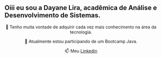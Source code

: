 ## Oiii eu sou a Dayane Lira, acadêmica de Análise  e Desenvolvimento de Sistemas.
<div align="center">
  
 👀 Tenho muita vontade de adquirir cada vez mais conhecimento na área da tecnologia.
  
 🌱 Atualmente estou participando de um Bootcamp Java.
  
 📫 Meu [Linkedin](https://www.linkedin.com/in/dayanexlira/)

<!---
dayanelira/dayanelira is a ✨ special ✨ repository because its `README.md` (this file) appears on your GitHub profile.
You can click the Preview link to take a look at your changes.
--->
